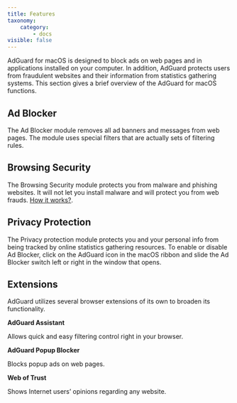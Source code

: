 ```yaml
---
title: Features
taxonomy:
    category:
        - docs
visible: false
---
```


AdGuard for macOS is designed to block ads on web pages and in applications installed on your computer. In addition, AdGuard protects users from fraudulent websites and their information from statistics gathering systems. This section gives a brief overview of the AdGuard for macOS functions.

## Ad Blocker

The Ad Blocker module removes all ad banners and messages from web pages. The module uses special filters that are actually sets of filtering rules.

## Browsing Security

The Browsing Security module protects you from malware and phishing websites. It will not let you install malware and will protect you from web frauds. [How it works?](https://adguard.com/en/how-malware-blocked.html).

## Privacy Protection

The Privacy protection module protects you and your personal info from being tracked by online statistics gathering resources. To enable or disable Ad Blocker, click on the AdGuard icon in the macOS ribbon and slide the Ad Blocker switch left or right in the window that opens.

## Extensions

AdGuard utilizes several browser extensions of its own to broaden its functionality.

**AdGuard Assistant**

Allows quick and easy filtering control right in your browser.

**AdGuard Popup Blocker**

Blocks popup ads on web pages.

**Web of Trust**

Shows Internet users’ opinions regarding any website.

